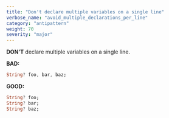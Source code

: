 ```yaml
---
title: "Don't declare multiple variables on a single line"
verbose_name: "avoid_multiple_declarations_per_line"
category: "antipattern"
weight: 70
severity: "major"
---
```

**DON'T** declare multiple variables on a single line.

**BAD:**
```dart
String? foo, bar, baz;
```

**GOOD:**
```dart
String? foo;
String? bar;
String? baz;
```



